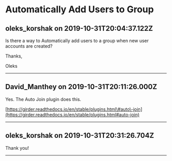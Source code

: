 # Automatically Add Users to Group

## oleks_korshak on 2019-10-31T20:04:37.122Z

Is there a way to Automatically add users to a group when new user accounts are created?


Thanks,  

Oleks


---

## David_Manthey on 2019-10-31T20:11:26.000Z

Yes. The Auto Join plugin does this.  

[https://girder.readthedocs.io/en/stable/plugins.html\#auto\-join](https://girder.readthedocs.io/en/stable/plugins.html#auto-join)


---

## oleks_korshak on 2019-10-31T20:31:26.704Z

Thank you!


---

